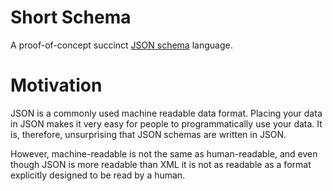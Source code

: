 # Short Schema

A proof-of-concept succinct [JSON schema](http://json-schema.org/) language.

# Motivation

JSON is a commonly used machine readable data format.
Placing your data in JSON makes it very easy for people to programmatically use your data.
It is, therefore, unsurprising that JSON schemas are written in JSON.

However, machine-readable is not the same as human-readable,
   and even though JSON is more readable than XML
   it is not as readable as a format explicitly designed to be read by a human.
